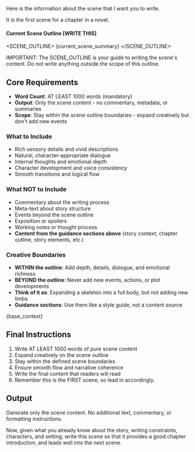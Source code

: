 Here is the information about the scene that I want you to write.

It is the first scene for a chapter in a novel.

#### Current Scene Outline [WRITE THIS]
<SCENE_OUTLINE>
{current_scene_summary}
</SCENE_OUTLINE>

IMPORTANT: The SCENE_OUTLINE is your guide to writing the scene's content.  Do not write anything outside the scope of this outline.

## Core Requirements
- **Word Count**: AT LEAST 1000 words (mandatory)
- **Output**: Only the scene content - no commentary, metadata, or summaries
- **Scope**: Stay within the scene outline boundaries - expand creatively but don't add new events

### What to Include
- Rich sensory details and vivid descriptions
- Natural, character-appropriate dialogue
- Internal thoughts and emotional depth
- Character development and voice consistency
- Smooth transitions and logical flow

### What NOT to Include
- Commentary about the writing process
- Meta-text about story structure
- Events beyond the scene outline
- Exposition or spoilers
- Working notes or thought process
- **Content from the guidance sections above** (story context, chapter outline, story elements, etc.)

### Creative Boundaries
- **WITHIN the outline**: Add depth, details, dialogue, and emotional richness
- **BEYOND the outline**: Never add new events, actions, or plot developments
- **Think of it as**: Expanding a skeleton into a full body, but not adding new limbs
- **Guidance sections**: Use them like a style guide, not a content source

{base_context}

## Final Instructions
1. Write AT LEAST 1000 words of pure scene content
2. Expand creatively on the scene outline
3. Stay within the defined scene boundaries
4. Ensure smooth flow and narrative coherence
5. Write the final content that readers will read
6. Remember this is the FIRST scene, so lead in accordingly.

## Output
Generate only the scene content. No additional text, commentary, or formatting instructions.

Now, given what you already know about the story, writing constraints, characters, and setting, write this scene so that it provides a good chapter introduction,  and leads well into the next scene.